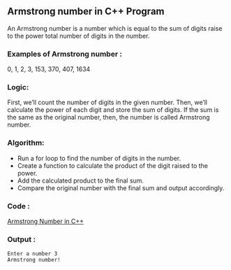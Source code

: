 ## Armstrong number in C++ Program

An Armstrong number is a number which is equal to the sum of digits raise to the power total number of digits in the number.

### Examples of Armstrong number :

0, 1, 2, 3, 153, 370, 407, 1634

### Logic:  

First, we’ll count the number of digits in the given number. Then, we’ll calculate the power of each digit and store the sum of digits. If the sum is the same as the original number, then, the number is called Armstrong number.

### Algorithm:  

* Run a for loop to find the number of digits in the number.
* Create a function to calculate the product of the digit raised to the power.
* Add the calculated product to the final sum.
* Compare the original number with the final sum and output accordingly.

### Code :

[Armstrong Number in C++](./armstrong.cpp)

### Output :

```
Enter a number 3
Armstrong number!
```
